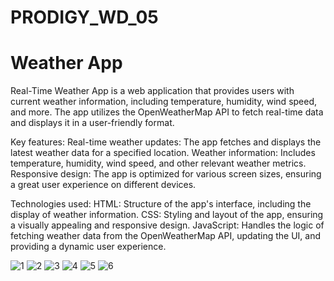# PRODIGY_WD_05
# Weather App
Real-Time Weather App is a web application that provides users with current weather information, including temperature, humidity, wind speed, and more. The app utilizes the OpenWeatherMap API to fetch real-time data and displays it in a user-friendly format.

Key features:
Real-time weather updates: The app fetches and displays the latest weather data for a specified location.
Weather information: Includes temperature, humidity, wind speed, and other relevant weather metrics.
Responsive design: The app is optimized for various screen sizes, ensuring a great user experience on different devices.

Technologies used:
HTML: Structure of the app's interface, including the display of weather information.
CSS: Styling and layout of the app, ensuring a visually appealing and responsive design.
JavaScript: Handles the logic of fetching weather data from the OpenWeatherMap API, updating the UI, and providing a dynamic user experience.

![1](https://github.com/user-attachments/assets/fd325a9f-bd70-4198-8ac8-278f1428e856)
![2](https://github.com/user-attachments/assets/73019424-b846-4f7b-9509-e6599f29ce62)
![3](https://github.com/user-attachments/assets/be5893ea-4b25-4b1e-a58b-67267dae58a8)
![4](https://github.com/user-attachments/assets/d4bedb64-113a-4ee4-a34c-6aaed81146c9)
![5](https://github.com/user-attachments/assets/a4a160a7-30f3-49a5-9306-f241eee5dbda)
![6](https://github.com/user-attachments/assets/f731a920-83c5-4888-aa4f-35a655c5c70b)
